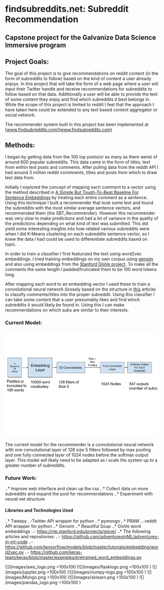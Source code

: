 # findsubreddits.net: Subreddit Recommendation

## Capstone project for the Galvanize Data Science Immersive program

## Project Goals:
The goal of this project is to give recommendations on reddit content (in the form of subreddits to follow) based on the kind of content a user already enjoys. In this project that will take the form of a web page where a user will input their Twitter handle and receive recommendations for subreddits to follow based on that data. Additionally a user will be able to provide the text of some content they enjoy and find which subreddits it best belongs in. While the scope of this project is limited to reddit I feel that the approach I have taken here could be extended to any text based content aggregator or social network.

The recommender system built in this project has been implemented at [www.findsubreddits.com](www.findsubreddits.com)


## Methods:
I began by getting data from the 100 top posts(or as many as there were) of around 600 popular subreddits. This data came in the form of titles, text from within text posts and comments. After pulling data from the reddit API I had around 3 million reddit commnents, titles and posts from which to draw text data from.

Initially I explored the concept of mapping each comment to a vector using the method described in [A Simple But Tough-To-Beat Baseline For Sentence Embeddings](https://openreview.net/pdf?id=SyK00v5xx) by treating each entire comment as a sentence. Using this technique I built a recommender that took some text and found the subreddits with the most similar average sentence vectors, and recommended them (the SBT_Recommender). However this recommender was very slow to make predictions and had a lot of variance in the quality of the predictions depending on what kind of text was submitted. This did yield some interesting insights into how related various subreddits were when I did K-Means clustering on each subreddits sentence vector, so I knew the data I had could be used to differentiate subreddits based on topic.

In order to train a classifier I first featurized the text using word2vec embeddings. I tried training embeddings on my own corpus using [gensim](https://radimrehurek.com/gensim/models/word2vec.html) and also using embeddings from the [Stanford GloVe project](https://nlp.stanford.edu/projects/glove/). To make all the comments the same length I padded/truncated them to be 100 word tokens long.



After mapping each word to an embedding vector I used these to train a convolutional neural network (loosely based on the structure in [this](https://blog.keras.io/using-pre-trained-word-embeddings-in-a-keras-model.html) article) to classify comments/titles into the proper subreddit. Using this classifier I can take some content that a user presumably likes and find which subreddits it would likely be found in. Using this I can make recommendations on which subs are similar to their interests.

### Current Model:
![](images/modeldiagram.png)

The current model for the recommender is a convolutional neural network with one convolutional layer of 128 size 5 filters followed by max pooling and one fully connected layer of 1024 nodes before the softmax output layer. This model will likely need to be adapted as I scale the system up to a greater number of subreddits.

### Future Work:
..* Improve web interface and clean up the css
..* Collect data on more subreddits and expand the pool for recommendations
..* Experiment with neural net structure


#### Libraries  and Technologies Used
..* Tweepy
    ..-Twitter API wrapper for python
..* pymongo
..* PRAW
    ..-reddit API wrapper for python
..* Gensim
..* Beautiful Soup
..* GloVe word embeddings
    ..- https://nlp.stanford.edu/projects/glove/
..* The following articles and repositories:
    ..- https://github.com/adventuresinML/adventures-in-ml-code
    ..- https://github.com/tensorflow/models/blob/master/tutorials/embedding/word2vec.py
    ..- https://github.com/keras-team/keras/blob/master/examples/pretrained_word_embeddings.py

![](images/aws_logo.png =100x100 )![](images/flasklogo.png =100x100 )
![](images/jupyter.png =100x100 )![](images/numpy-logo.jpg =100x100  )
![](images/Mongo.png =100x100  )![](images/sklearn.png =100x100 )
![](images/pandas_logo.png =100x100 )
